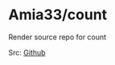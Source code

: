 # Amia33/count

Render source repo for count

Src: [Github](https://github.com/journey-ad/Moe-Counter)
